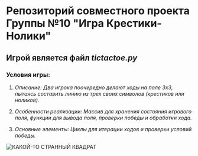 # Репозиторий совместного проекта Группы №10 "Игра Крестики-Нолики"

## Игрой является файл ***tictactoe.py***

### Условия игры:

1) _Описание: Два игрока поочередно делают ходы на поле 3x3, пытаясь составить линию из трех своих символов (крестиков или ноликов)._
  
2) _Особенности реализации: Массив для хранения состояния игрового поля, функции для вывода поля, проверки победы и обработки хода._

3) *Основные элементы: Циклы для итерации ходов и проверки условий победы.*

![КАКОЙ-ТО СТРАННЫЙ КВАДРАТ](https://github.com/user-attachments/assets/73c051c3-3e50-4814-9de4-898aa5a31f82)
